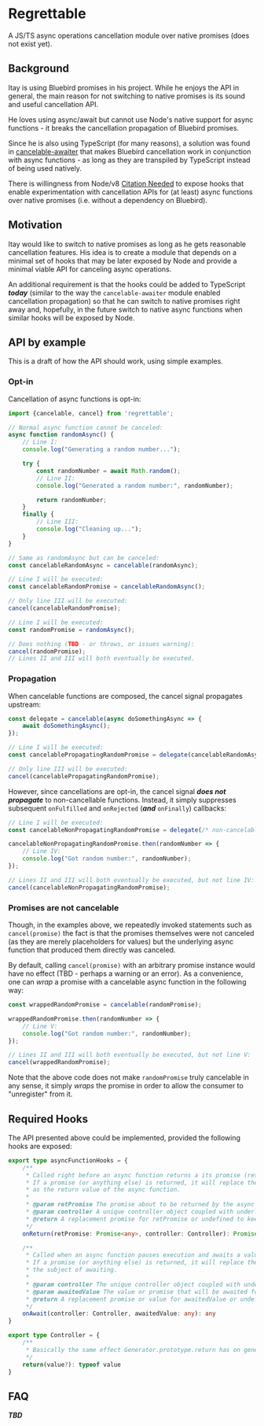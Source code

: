 # Regrettable
A JS/TS async operations cancellation module over native promises (does not exist yet).

## Background
Itay is using Bluebird promises in his project. While he enjoys the API in general, the main 
reason for not switching to native promises is its sound and useful cancellation API.

He loves using async/await but cannot use Node's native support for async functions - 
it breaks the cancellation propagation of Bluebird promises.

Since he is also using TypeScript (for many reasons), a solution was found in 
[cancelable-awaiter](https://www.npmjs.com/package/cancelable-awaiter) that makes Bluebird 
cancellation work in conjunction with async functions - as long as they are transpiled by 
TypeScript instead of being used natively.

There is willingness from Node/v8 [Citation Needed]() to expose hooks that enable 
experimentation with cancellation APIs for (at least) async functions over native promises 
(i.e. without a dependency on Bluebird).

## Motivation
Itay would like to switch to native promises as long as he gets reasonable cancellation 
features. His idea is to create a module that depends on a minimal set of hooks that may 
be later exposed by Node and provide a minimal viable API for canceling async operations.

An additional requirement is that the hooks could be added to TypeScript **_today_** 
(similar to the way the `cancelable-awaiter` module enabled cancellation propagation) 
so that he can switch to native promises right away and, hopefully, in the future switch to
native async functions when similar hooks will be exposed by Node.

## API by example
This is a draft of how the API should work, using simple examples.

### Opt-in
Cancellation of async functions is opt-in: 

```typescript
import {cancelable, cancel} from 'regrettable';

// Normal async function cannot be canceled:
async function randomAsync() {
    // Line I:
    console.log("Generating a random number...");

    try {
        const randomNumber = await Math.random();
        // Line II:
        console.log("Generated a random number:", randomNumber);

        return randomNumber;
    }
    finally {
        // Line III:
        console.log("Cleaning up...");
    }
}

// Same as randomAsync but can be canceled:
const cancelableRandomAsync = cancelable(randomAsync);

// Line I will be executed:
const cancelableRandomPromise = cancelableRandomAsync();

// Only line III will be executed:
cancel(cancelableRandomPromise);

// Line I will be executed:
const randomPromise = randomAsync();

// Does nothing (TBD - or throws, or issues warning):
cancel(randomPromise);
// Lines II and III will both eventually be executed.
```

### Propagation
When cancelable functions are composed, the cancel signal propagates upstream:

```typescript
const delegate = cancelable(async doSomethingAsync => {
    await doSomethingAsync();
});

// Line I will be executed:
const cancelablePropagatingRandomPromise = delegate(cancelableRandomAsync);

// Only line III will be executed:
cancel(cancelablePropagatingRandomPromise);
```

However, since cancellations are opt-in, the cancel signal **_does not propagate_**
to non-cancellable functions. Instead, it simply suppresses subsequent `onFulfilled` and
`onRejected` (**_and_** `onFinally`) callbacks:

```typescript
// Line I will be executed:
const cancelableNonPropagatingRandomPromise = delegate(/* non-cancelable version: */randomAsync);

cancelableNonPropagatingRandomPromise.then(randomNumber => {
    // Line IV:
    console.log("Got random number:", randomNumber);
});

// Lines II and III will both eventually be executed, but not line IV:
cancel(cancelableNonPropagatingRandomPromise);
```

### Promises are not cancelable
Though, in the examples above, we repeatedly invoked statements such as `cancel(promise)`
the fact is that the promises themselves were not canceled (as they are merely placeholders
for values) but the underlying async function that produced them directly was canceled.

By default, calling `cancel(promise)` with an arbitrary promise instance would have no
effect (TBD - perhaps a warning or an error). As a convenience, one can _wrap_ a
promise with a cancelable async function in the following way:

```typescript
const wrappedRandomPromise = cancelable(randomPromise);

wrappedRandomPromise.then(randomNumber => {
    // Line V:
    console.log("Got random number:", randomNumber);
});

// Lines II and III will both eventually be executed, but not line V:
cancel(wrappedRandomPromise);
```

Note that the above code does not make `randomPromise` truly cancelable in any sense,
it simply _wraps_ the promise in order to allow the consumer to "unregister" from it.

## Required Hooks
The API presented above could be implemented, provided the following hooks are exposed:

```typescript
export type asyncFunctionHooks = {
    /**
     * Called right before an async function returns a its promise (retPromise).
     * If a promise (or anything else) is returned, it will replace the retPromise
     * as the return value of the async function.
     *
     * @param retPromise The promise about to be returned by the async function.
     * @param controller A unique controller object coupled with underlying async function.
     * @return A replacement promise for retPromise or undefined to keep it.
     */
    onReturn(retPromise: Promise<any>, controller: Controller): Promise<any> | undefined

    /**
     * Called when an async function pauses execution and awaits a value or a promise.
     * If a promise (or anything else) is returned, it will replace the awaitedValue as
     * the subject of awaiting.
     *
     * @param controller The unique controller object coupled with underlying async function.
     * @param awaitedValue The value or promise that will be awaited for.
     * @return A replacement promise or value for awaitedValue or undefined to keep it.
     */
    onAwait(controller: Controller, awaitedValue: any): any
}

export type Controller = {
    /**
     * Basically the same effect Generator.prototype.return has on generator functions.
     */
    return(value?): typeof value
}

```

## FAQ
**_TBD_**
